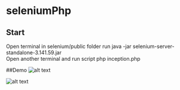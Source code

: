 # seleniumPhp

## Start
Open terminal in selenium/public folder run java -jar selenium-server-standalone-3.141.59.jar <br />
Open another terminal and run script php inception.php

##Demo
![alt text](https://github.com/madic00/seleniumPhp/blob/main/public/images/script.jpg)

![alt text](https://github.com/madic00/seleniumPhp/blob/main/public/images/database.jpg)

